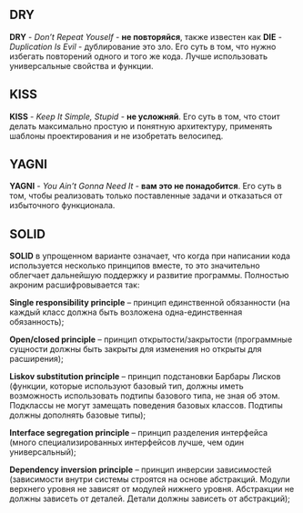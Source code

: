 ## DRY
**DRY** - *Don’t Repeat Youself* - **не повторяйся**, также известен как **DIE** - *Duplication Is Evil* - дублирование это зло. Его суть в том, что нужно избегать повторений одного и того же кода. Лучше использовать универсальные свойства и функции.

## KISS
**KISS** - *Keep It Simple, Stupid* -  **не усложняй**. Его суть в том, что стоит делать максимально простую и понятную архитектуру, применять шаблоны проектирования и не изобретать велосипед.

## YAGNI
**YAGNI** - *You Ain’t Gonna Need It* - **вам это не понадобится**. Его суть в том, чтобы реализовать только поставленные задачи и отказаться от избыточного функционала.

## SOLID
**SOLID** в упрощенном варианте означает, что когда при написании кода используется несколько принципов вместе, то это значительно облегчает дальнейшую поддержку и развитие программы. Полностью акроним расшифровывается так:

**Single responsibility principle** – принцип единственной обязанности (на каждый класс должна быть возложена одна-единственная обязанность);

**Open/closed principle** – принцип открытости/закрытости (программные сущности должны быть закрыты для изменения но открыты для расширения);

**Liskov substitution principle** – принцип подстановки Барбары Лисков (функции, которые используют базовый тип, должны иметь возможность использовать подтипы базового типа, не зная об этом. Подклассы не могут замещать поведения базовых классов. Подтипы должны дополнять базовые типы);

**Interface segregation principle** – принцип разделения интерфейса (много специализированных интерфейсов лучше, чем один универсальный);

**Dependency inversion principle** – принцип инверсии зависимостей (зависимости внутри системы строятся на основе абстракций. Модули верхнего уровня не зависят от модулей нижнего уровня. Абстракции не должны зависеть от деталей. Детали должны зависеть от абстракций);